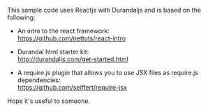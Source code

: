 This sample code uses Reactjs with Durandaljs and is based on the following:

- An intro to the react framework:<br/>
https://github.com/nettuts/react-intro

- Durandal html starter kit:<br/>
http://durandaljs.com/get-started.html

- A require.js plugin that allows you to use JSX files as require.js dependencies:<br/>
https://github.com/seiffert/require-jsx


Hope it's useful to someone.


